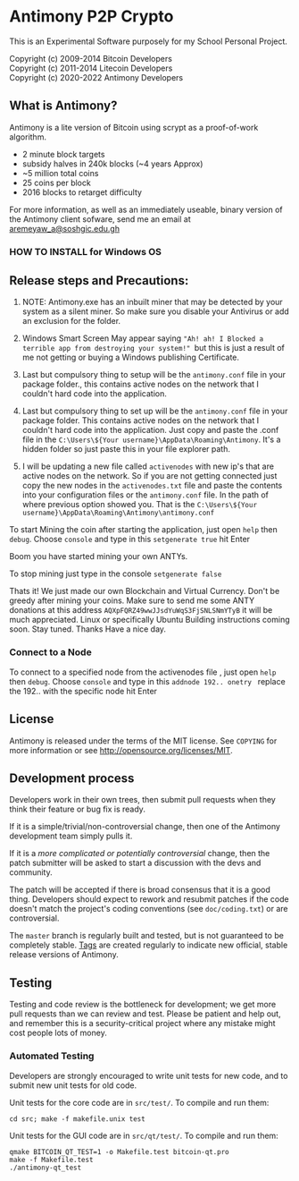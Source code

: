 Antimony P2P Crypto
================================

This is an Experimental Software purposely for my School Personal Project.

Copyright (c) 2009-2014 Bitcoin Developers<br />
Copyright (c) 2011-2014 Litecoin Developers<br />
Copyright (c) 2020-2022 Antimony Developers<br />

What is Antimony?
----------------

Antimony is a lite version of Bitcoin using scrypt as a proof-of-work algorithm.
 - 2 minute block targets
 - subsidy halves in 240k blocks (~4 years Approx)
 - ~5 million total coins
 - 25 coins per block
 - 2016 blocks to retarget difficulty

For more information, as well as an immediately useable, binary version of
the Antimony client sofware, send me an email at aremeyaw_a@soshgic.edu.gh

<h3> HOW TO INSTALL for Windows OS </h3>

<h2>Release steps and Precautions:</h2>


1) NOTE: Antimony.exe has an inbuilt miner that may be detected by your system as a silent miner. So make sure you disable your Antivirus or add an exclusion for the folder.
2) Windows Smart Screen May appear saying `"Ah! ah! I Blocked a terrible app from destroying your system!" `but this is just a result of me not getting or buying a Windows publishing Certificate.

3) Last but compulsory thing to setup will be the `antimony.conf` file in your package folder., this contains active nodes on the network that I couldn't hard code into the application.
3) Last but compulsory thing to set up will be the `antimony.conf` file in your package folder. This contains active nodes on the network that I couldn't hard code into the application.
Just copy and paste the .conf file in the `C:\Users\${Your username}\AppData\Roaming\Antimony`. It's a hidden folder so just paste this in your file explorer path.

4) I will be updating a new file called `activenodes` with new ip's that are active nodes on the network. So if you are not getting connected just copy the new nodes in the `activenodes.txt` file and paste the contents into your configuration files or the `antimony.conf` file. In the path of where previous option showed you. That is the `C:\Users\${Your username}\AppData\Roaming\Antimony\antimony.conf`

To start Mining the coin after starting the application, just open `help` then `debug`. Choose `console` and type in this 
`setgenerate true`
hit Enter

Boom you have started mining your own ANTYs.

To stop mining just type in the console
`setgenerate false`

Thats it! We just made our own Blockchain and Virtual Currency. 
Don't be greedy after mining your coins.
Make sure to send me some  ANTY donations at this address `AQXpFQRZ49wwJJsdYuWqS3FjSNLSNmYTyB` it will be much appreciated. 
Linux or specifically Ubuntu Building instructions coming soon. Stay tuned.
Thanks Have a nice day.
### Connect to a Node
To connect to a specified node from the activenodes file , just open `help` then `debug`. Choose `console` and type in this 
`addnode 192.. onetry `
replace the 192.. with the specific node
hit Enter

License
-------

Antimony is released under the terms of the MIT license. See `COPYING` for more
information or see http://opensource.org/licenses/MIT.

Development process
-------------------

Developers work in their own trees, then submit pull requests when they think
their feature or bug fix is ready.

If it is a simple/trivial/non-controversial change, then one of the Antimony
development team simply pulls it.

If it is a *more complicated or potentially controversial* change, then the patch
submitter will be asked to start a discussion with the devs and community.

The patch will be accepted if there is broad consensus that it is a good thing.
Developers should expect to rework and resubmit patches if the code doesn't
match the project's coding conventions (see `doc/coding.txt`) or are
controversial.

The `master` branch is regularly built and tested, but is not guaranteed to be
completely stable. [Tags](https://github.com/antimony-project/antimony/tags) are created
regularly to indicate new official, stable release versions of Antimony.

Testing
-------

Testing and code review is the bottleneck for development; we get more pull
requests than we can review and test. Please be patient and help out, and
remember this is a security-critical project where any mistake might cost people
lots of money.

### Automated Testing

Developers are strongly encouraged to write unit tests for new code, and to
submit new unit tests for old code.

Unit tests for the core code are in `src/test/`. To compile and run them:

    cd src; make -f makefile.unix test

Unit tests for the GUI code are in `src/qt/test/`. To compile and run them:

    qmake BITCOIN_QT_TEST=1 -o Makefile.test bitcoin-qt.pro
    make -f Makefile.test
    ./antimony-qt_test

